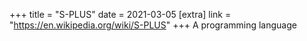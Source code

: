 +++
title = "S-PLUS"
date = 2021-03-05
[extra]
link = "https://en.wikipedia.org/wiki/S-PLUS"
+++
A programming language

